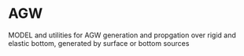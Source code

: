 # AGW
MODEL and utilities for AGW generation and propgation over rigid and elastic bottom, generated by surface or bottom sources
